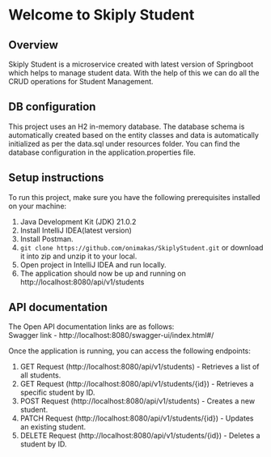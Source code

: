 # Welcome to Skiply Student

## Overview
Skiply Student is a microservice created with latest version of Springboot which helps to manage student data.
With the help of this we can do all the CRUD operations for Student Management.

## DB configuration
This project uses an H2 in-memory database. 
The database schema is automatically created based on the entity classes and data is automatically initialized as per the data.sql under resources folder. 
You can find the database configuration in the application.properties file.

## Setup instructions
To run this project, make sure you have the following prerequisites installed on your machine:
1. Java Development Kit (JDK) 21.0.2  
2. Install IntelliJ IDEA(latest version)  
3. Install Postman.  
4. `git clone https://github.com/onimakas/SkiplyStudent.git` or download it into zip and unzip it to your local.  
5. Open project in IntelliJ IDEA and run locally.
6. The application should now be up and running on http://localhost:8080/api/v1/students

## API documentation
The Open API documentation links are as follows:  
Swagger link - 
http://localhost:8080/swagger-ui/index.html#/

Once the application is running, you can access the following endpoints:

1. GET Request (http://localhost:8080/api/v1/students) - Retrieves a list of all students.  
2. GET Request (http://localhost:8080/api/v1/students/{id}) - Retrieves a specific student by ID.  
3. POST Request (http://localhost:8080/api/v1/students) - Creates a new student.  
4. PATCH Request (http://localhost:8080/api/v1/students/{id}) - Updates an existing student.  
5. DELETE Request (http://localhost:8080/api/v1/students/{id}) - Deletes a student by ID.  
